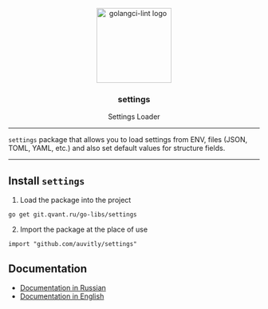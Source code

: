 
<p align="center">
  <img alt="golangci-lint logo" src="https://cdn-icons-png.flaticon.com/512/3281/3281345.png" height="150" />
  <h3 align="center">settings</h3>
  <p align="center">Settings Loader</p>
</p>

---

`settings` package that allows you to load settings from ENV, files (JSON, TOML, YAML, etc.) and also set default values for structure fields.


--- 

## Install `settings`

1. Load the package into the project
``` 
go get git.qvant.ru/go-libs/settings 
```

2. Import the package at the place of use

```
import "github.com/auvitly/settings"
```

## Documentation

* [Documentation in Russian](docs/README_RU.md)
* [Documentation in English](docs/README_EN.md)
